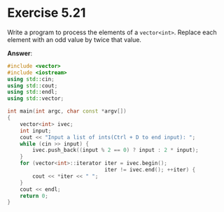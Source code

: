 # Exercise 5.21

Write a program to process the elements of a `vector<int>`. Replace each element with an odd value by twice that value.

**Answer**:

```cpp
#include <vector>
#include <iostream>
using std::cin;
using std::cout;
using std::endl;
using std::vector;

int main(int argc, char const *argv[])
{
    vector<int> ivec;
    int input;
    cout << "Input a list of ints(Ctrl + D to end input): ";
    while (cin >> input) {
        ivec.push_back((input % 2 == 0) ? input : 2 * input);
    }
    for (vector<int>::iterator iter = ivec.begin();
                               iter != ivec.end(); ++iter) {
        cout << *iter << " ";
    }
    cout << endl;
    return 0;
}
```